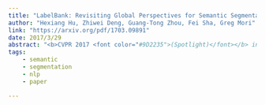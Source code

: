 ```yaml
---
title: "LabelBank: Revisiting Global Perspectives for Semantic Segmentation"
author: "Hexiang Hu, Zhiwei Deng, Guang-Tong Zhou, Fei Sha, Greg Mori"
link: "https://arxiv.org/pdf/1703.09891"
date: 2017/3/29
abstract: "<b>CVPR 2017 <font color="#9D2235">(Spotlight)</font></b> in Honolulu, Hawaii."
tags:
    - semantic
    - segmentation
    - nlp
    - paper

---
```

